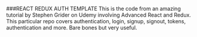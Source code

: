 ###REACT REDUX AUTH TEMPLATE
This is the code from an amazing tutorial by Stephen Grider on Udemy involving Advanced React and Redux. This particular repo covers authentication, login, signup, signout, tokens, authentication and more. Bare bones but very useful.
